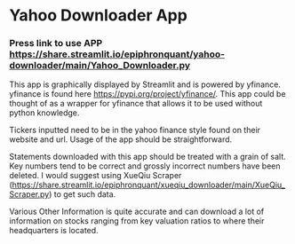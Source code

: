 # Yahoo Downloader App
### Press link to use APP https://share.streamlit.io/epiphronquant/yahoo-downloader/main/Yahoo_Downloader.py

This app is graphically displayed by Streamlit and is powered by yfinance. 
yfinance is found here https://pypi.org/project/yfinance/. This app could be thought of as a wrapper for yfinance that allows it to be used without python knowledge.

Tickers inputted need to be in the yahoo finance style found on their website and url. Usage of the app should be straightforward. 

Statements downloaded with this app should be treated with a grain of salt. Key numbers tend to be correct and grossly incorrect numbers have been deleted. I would suggest using XueQiu Scraper (https://share.streamlit.io/epiphronquant/xueqiu_downloader/main/XueQiu_Scraper.py) to get such data. 

Various Other Information is quite accurate and can download a lot of information on stocks ranging from key valuation ratios to where their headquarters is located.
